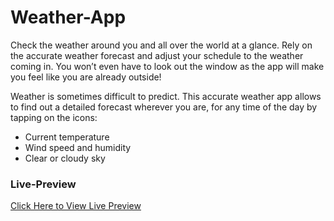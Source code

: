 # Weather-App
Check the weather around you and all over the world at a glance.
Rely on the accurate weather forecast and adjust your schedule to the weather coming in. You won’t even have to look out the window as the app will make you feel like you are already outside!

Weather is sometimes difficult to predict. This accurate weather app allows to find out a detailed forecast wherever you are, for any time of the day by tapping on the icons:
- Current temperature
- Wind speed and humidity
- Clear or cloudy sky

### Live-Preview
[Click Here to View Live Preview](https://aastha-weatherapp.netlify.app/)

